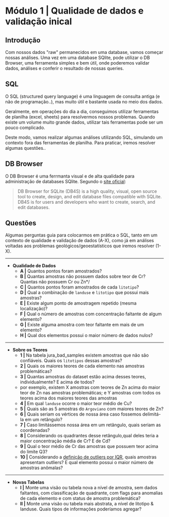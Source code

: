 # Módulo 1 | Qualidade de dados e validação inical

## Introdução

Com nossos dados "raw" permanecidos em uma database, vamos começar nossas análises. Uma vez em uma database SQlite, pode utilizar o DB Browser, uma ferramenta simples e bem útil, onde poderemos validar dados, análises e conferir o resultado de nossas queries.

## SQL

O SQL (structured query language) é uma linguagem de consulta antiga (e não de programação..), mas muito útil e bastante usada no meio dos dados.

Geralmente, em operações do dia a dia, conseguimos utilizar ferramentas de planilha (excel, sheets) para resolvermos nossos problemas. Quando existe um volume muito grande dados, utilizar tais ferramentas pode ser um pouco complicado.

Deste modo, vamos realizar algumas análises utilizando SQL, simulando um contexto fora das ferramentas de planilha. Para praticar, iremos resolver algumas questões..

## DB Browser

O DB Browser é uma ferrmanta visual e de alta qualidade para administração de databases SQlite. Segundo o [site oficial](https://sqlitebrowser.org/):

>DB Browser for SQLite (DB4S) is a high quality, visual, open source tool to create, design, and edit database files compatible with SQLite. DB4S is for users and developers who want to create, search, and edit databases.

## Questões

Algumas perguntas guia para colocarmos em prática o SQL, tanto em um contexto de qualidade e validação de dados (A-X), como já em análises voltadas aos problemas geológicos/geoestatísticos que iremos resolver (1-X).

---

* **Qualidade de Dados**
  * **A |** Quantos pontos foram amostrados?
  * **B |** Quantas amostras não possuem dados sobre teor de Cr? Quantas não possuem Cr ou Zn*/
  * **C |** Quantos pontos foram amostrados de cada `litotipo`?
  * **D |** Qual a combinação de `landuse` e `litotipo` que possui mais amostras?
  * **E |** Existe algum ponto de amostragem repetido (mesma localização)?
  * **F |** Qual o número de amostras com concentração faltante de algum elemento?
  * **G |** Existe alguma amostra com teor faltante em mais de um elemento?
  * **H |** Qual dos elementos possui o maior número de dados nulos?

---

* **Sobre os Teores**
  * **1 |** Na tabela jura_bad_samples existem amostras que não são confiáveis. Quais os `litotipos` dessas amostras?
  * **2 |** Quais os maiores teores de cada elemento nas amostras problemáticas?
  * **3 |** Quantas amostras do dataset estão acima desses teores, individualmente? E acima de todos?
  * por exemplo, existem X amostras com teores de Zn acima do maior teor de Zn nas amostras problemáticas; e Y amostras com todos os teores acima dos maiores teores das amostras
  * **4 |** Em qual `landuse` ocorre o maior teor médio de Cu?
  * **5 |** Quais são as 5 amostras do `Argoviano` com maiores teores de Zn?
  * **6 |** Quais seriam os vértices de nossa área caso fossemos delimitá-la em um retângulo?
  * **7 |** Caso limitássemos nossa área em um retângulo, quais seriam as coordenadas?
  * **8 |** Considerando os quadrantes desse retângulo,qual deles teria a maior concentração média de Cr? E de Cd?
  * **9 |** Qual o teor médio de Cr das amostras que possuem teor acima do limite Q3?
  * **10 |** Considerando a [definição de outliers por IQR](https://towardsdatascience.com/why-1-5-in-iqr-method-of-outlier-detection-5d07fdc82097), quais amostras apresentam outliers? E qual elemento possui o maior número de amostras anômalas?

---

* **Novas Tabelas**
  * **I |** Monte uma visão ou tabela nova a nível de amostra, sem dados faltantes, com classificação de quadrante, com flags para anomalias de cada elemento e com status de amostra problemática?
  * **II |** Monte uma visão ou tabela mais abstrata, a nível de litotipo & landuse. Quais tipos de informações poderíamos agregar?
